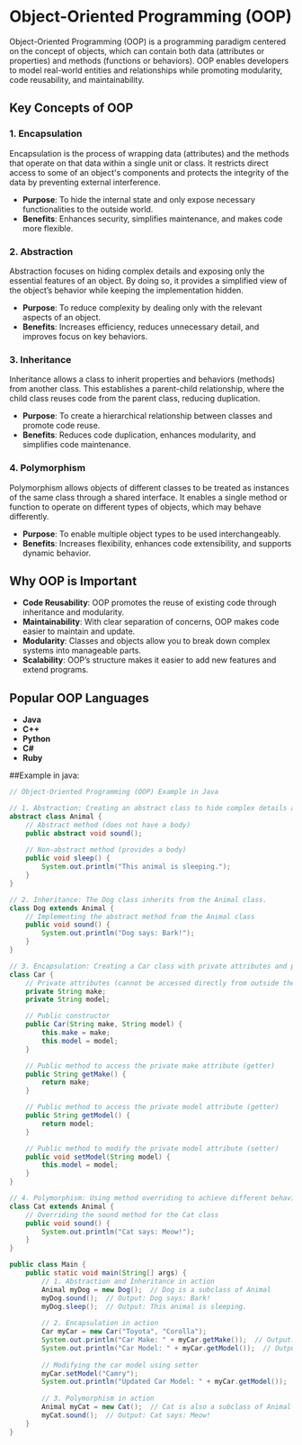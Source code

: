 # Object-Oriented Programming (OOP)

Object-Oriented Programming (OOP) is a programming paradigm centered on the concept of objects, which can contain both data (attributes or properties) and methods (functions or behaviors). OOP enables developers to model real-world entities and relationships while promoting modularity, code reusability, and maintainability.

## Key Concepts of OOP

### 1. Encapsulation
Encapsulation is the process of wrapping data (attributes) and the methods that operate on that data within a single unit or class. It restricts direct access to some of an object's components and protects the integrity of the data by preventing external interference.

- **Purpose**: To hide the internal state and only expose necessary functionalities to the outside world.
- **Benefits**: Enhances security, simplifies maintenance, and makes code more flexible.

### 2. Abstraction
Abstraction focuses on hiding complex details and exposing only the essential features of an object. By doing so, it provides a simplified view of the object’s behavior while keeping the implementation hidden.

- **Purpose**: To reduce complexity by dealing only with the relevant aspects of an object.
- **Benefits**: Increases efficiency, reduces unnecessary detail, and improves focus on key behaviors.

### 3. Inheritance
Inheritance allows a class to inherit properties and behaviors (methods) from another class. This establishes a parent-child relationship, where the child class reuses code from the parent class, reducing duplication.

- **Purpose**: To create a hierarchical relationship between classes and promote code reuse.
- **Benefits**: Reduces code duplication, enhances modularity, and simplifies code maintenance.

### 4. Polymorphism
Polymorphism allows objects of different classes to be treated as instances of the same class through a shared interface. It enables a single method or function to operate on different types of objects, which may behave differently.

- **Purpose**: To enable multiple object types to be used interchangeably.
- **Benefits**: Increases flexibility, enhances code extensibility, and supports dynamic behavior.

## Why OOP is Important
- **Code Reusability**: OOP promotes the reuse of existing code through inheritance and modularity.
- **Maintainability**: With clear separation of concerns, OOP makes code easier to maintain and update.
- **Modularity**: Classes and objects allow you to break down complex systems into manageable parts.
- **Scalability**: OOP’s structure makes it easier to add new features and extend programs.

## Popular OOP Languages
- **Java**
- **C++**
- **Python**
- **C#**
- **Ruby**

##Example in java:
```java
// Object-Oriented Programming (OOP) Example in Java

// 1. Abstraction: Creating an abstract class to hide complex details and show only essential features.
abstract class Animal {
    // Abstract method (does not have a body)
    public abstract void sound();
    
    // Non-abstract method (provides a body)
    public void sleep() {
        System.out.println("This animal is sleeping.");
    }
}

// 2. Inheritance: The Dog class inherits from the Animal class.
class Dog extends Animal {
    // Implementing the abstract method from the Animal class
    public void sound() {
        System.out.println("Dog says: Bark!");
    }
}

// 3. Encapsulation: Creating a Car class with private attributes and public getters and setters.
class Car {
    // Private attributes (cannot be accessed directly from outside the class)
    private String make;
    private String model;

    // Public constructor
    public Car(String make, String model) {
        this.make = make;
        this.model = model;
    }

    // Public method to access the private make attribute (getter)
    public String getMake() {
        return make;
    }

    // Public method to access the private model attribute (getter)
    public String getModel() {
        return model;
    }

    // Public method to modify the private model attribute (setter)
    public void setModel(String model) {
        this.model = model;
    }
}

// 4. Polymorphism: Using method overriding to achieve different behaviors.
class Cat extends Animal {
    // Overriding the sound method for the Cat class
    public void sound() {
        System.out.println("Cat says: Meow!");
    }
}

public class Main {
    public static void main(String[] args) {
        // 1. Abstraction and Inheritance in action
        Animal myDog = new Dog();  // Dog is a subclass of Animal
        myDog.sound();  // Output: Dog says: Bark!
        myDog.sleep();  // Output: This animal is sleeping.
        
        // 2. Encapsulation in action
        Car myCar = new Car("Toyota", "Corolla");
        System.out.println("Car Make: " + myCar.getMake());  // Output: Car Make: Toyota
        System.out.println("Car Model: " + myCar.getModel());  // Output: Car Model: Corolla
        
        // Modifying the car model using setter
        myCar.setModel("Camry");
        System.out.println("Updated Car Model: " + myCar.getModel());  // Output: Updated Car Model: Camry
        
        // 3. Polymorphism in action
        Animal myCat = new Cat();  // Cat is also a subclass of Animal
        myCat.sound();  // Output: Cat says: Meow!
    }
}
